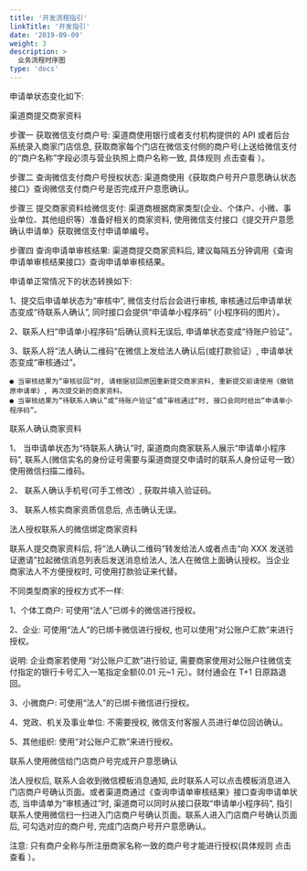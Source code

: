 ```yaml
---
title: '开发流程指引'
linkTitle: '开发指引'
date: '2019-09-09'
weight: 3
description: >
  业务流程时序图
type: 'docs'
---
```


申请单状态变化如下:

渠道商提交商家资料

步骤一 获取微信支付商户号: 渠道商使用银行或者支付机构提供的 API 或者后台系统录入商家门店信息, 获取商家每个门店在微信支付侧的商户号(上送给微信支付的“商户名称”字段必须与营业执照上商户名称一致, 具体规则 点击查看 ）。

步骤二 查询微信支付商户号授权状态: 渠道商使用《获取商户号开户意愿确认状态接口》查询微信支付商户号是否完成开户意愿确认。

步骤三 提交商家资料给微信支付: 渠道商根据商家类型(企业、个体户、小微、事业单位、其他组织等）准备好相关的商家资料, 使用微信支付接口《提交开户意愿确认申请单》获取微信支付申请单编号。

步骤四 查询申请单审核结果: 渠道商提交商家资料后, 建议每隔五分钟调用《查询申请单审核结果接口》查询申请单审核结果。

申请单正常情况下的状态转换如下:

1、提交后申请单状态为“审核中”, 微信支付后台会进行审核, 审核通过后申请单状态变成“待联系人确认”, 同时接口会提供“申请单小程序码” (小程序码的图片）。

2、联系人扫“申请单小程序码“后确认资料无误后, 申请单状态变成“待账户验证”。

3、联系人将“法人确认二维码“在微信上发给法人确认后(或打款验证）, 申请单状态变成“审核通过”。

    ● 当审核结果为“审核驳回“时, 请根据驳回原因重新提交商家资料, 重新提交前请使用《撤销原申请单》, 再次提交新的商家资料。
    ● 当审核结果为“待联系人确认”或“待账户验证”或”审核通过“时, 接口会同时给出“申请单小程序码”。

联系人确认商家资料

1、 当申请单状态为“待联系人确认”时, 渠道商向商家联系人展示“申请单小程序码”, 联系人(微信实名的身份证号需要与渠道商提交申请时的联系人身份证号一致）使用微信扫描二维码。

2、 联系人确认手机号(可手工修改）, 获取并填入验证码。

3、 联系人核实商家资质信息后, 点击确认无误。

法人授权联系人的微信绑定商家资料

联系人提交商家资料后, 将“法人确认二维码”转发给法人或者点击“向 XXX 发送验证邀请”拉起微信消息列表后发送消息给法人, 法人在微信上面确认授权。当企业商家法人不方便授权时, 可使用打款验证来代替。

不同类型商家的授权方式不一样:

1、个体工商户: 可使用“法人”已绑卡的微信进行授权。

2、企业: 可使用“法人”的已绑卡微信进行授权, 也可以使用“对公账户汇款”来进行授权。

说明: 企业商家若使用 “对公账户汇款”进行验证, 需要商家使用对公账户往微信支付指定的银行卡号汇入一笔指定金额(0.01 元~1 元）。财付通会在 T+1 日原路退回。

3、小微商户: 可使用“法人”的已绑卡微信进行授权。

4、党政、机关及事业单位: 不需要授权, 微信支付客服人员进行单位回访确认。

5、其他组织: 使用“对公账户汇款”来进行授权。

联系人使用微信给门店商户号完成开户意愿确认

法人授权后, 联系人会收到微信模板消息通知, 此时联系人可以点击模板消息进入门店商户号确认页面。或者渠道商通过《查询申请单审核结果》接口查询申请单状态, 当申请单为“审核通过”时, 渠道商可以同时从接口获取“申请单小程序码”, 指引联系人使用微信扫一扫进入门店商户号确认页面。联系人进入门店商户号确认页面后, 可勾选对应的商户号, 完成门店商户号开户意愿确认。

注意: 只有商户全称与所注册商家名称一致的商户号才能进行授权(具体规则 点击查看 ）。
